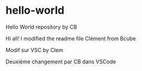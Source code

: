 # hello-world
Hello World repository by CB

Hi all!
I modified the readme file
Clément from Bcube

Modif sur VSC by Clem

Deuxième changement par CB dans VSCode
